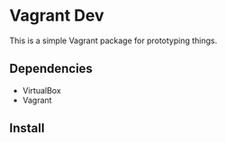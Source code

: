 # Vagrant Dev

This is a simple Vagrant package for prototyping things.

## Dependencies

- VirtualBox
- Vagrant

## Install


